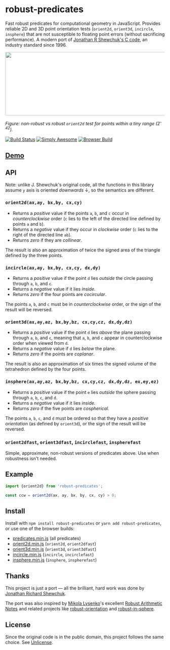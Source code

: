# robust-predicates

Fast robust predicates for computational geometry in JavaScript. Provides reliable 2D and 3D point orientation tests (`orient2d`, `orient3d`, `incircle`, `insphere`) that are not susceptible to floating point errors (without sacrificing performance). A modern port of [Jonathan R Shewchuk's C code](https://www.cs.cmu.edu/~quake/robust.html), an industry standard since 1996.

<a href="https://observablehq.com/@mourner/non-robust-arithmetic-as-art"><img width="600" height="200" src="predicates.png" /></a>

_Figure: non-robust vs robust `orient2d` test for points within a tiny range (2<sup>-42</sup>)._

[![Build Status](https://github.com/mourner/robust-predicates/workflows/Node/badge.svg?branch=master)](https://github.com/mourner/robust-predicates/actions)
[![Simply Awesome](https://img.shields.io/badge/simply-awesome-brightgreen.svg)](https://github.com/mourner/projects)
[![Browser Build](https://badgen.net/bundlephobia/minzip/robust-predicates)](https://unpkg.com/robust-predicates)

## [Demo](https://observablehq.com/@mourner/non-robust-arithmetic-as-art)

## API

Note: unlike J. Shewchuk's original code, all the functions in this library assume `y` axis is oriented _downwards_ &darr;, so the semantics are different.

### `orient2d(ax,ay, bx,by, cx,cy)`

- Returns a *positive* value if the points `a`, `b`, and `c` occur in _counterclockwise_ order (`c` lies to the left of the directed line defined by points `a` and `b`).
- Returns a *negative* value if they occur in _clockwise_ order (`c` lies to the right of the directed line `ab`).
- Returns *zero* if they are _collinear_.

The result is also an approximation of twice the signed area of the triangle defined by the three points.

### `incircle(ax,ay, bx,by, cx,cy, dx,dy)`

- Returns a _positive_ value if the point `d` lies _outside_ the circle passing through `a`, `b`, and `c`.
- Returns a _negative_ value if it lies _inside_.
- Returns _zero_ if the four points are _cocircular_.

The points `a`, `b`, and `c` must be in _counterclockwise_ order, or the sign of the result will be reversed.

### `orient3d(ax,ay,az, bx,by,bz, cx,cy,cz, dx,dy,dz)`

- Returns a _positive_ value if the point `d` lies _above_ the plane passing through `a`, `b`, and `c`, meaning that `a`, `b`, and `c` appear in counterclockwise order when viewed from `d`.
- Returns a _negative_ value if `d` lies _below_ the plane.
- Returns _zero_ if the points are _coplanar_.

The result is also an approximation of six times the signed volume of the tetrahedron defined by the four points.

### `insphere(ax,ay,az, bx,by,bz, cx,cy,cz, dx,dy,dz, ex,ey,ez)`

- Returns a _positive_ value if the point `e` lies _outside_ the sphere passing through `a`, `b`, `c`, and `d`.
- Returns a _negative_ value if it lies _inside_.
- Returns _zero_ if the five points are _cospherical_.

The points `a`, `b`, `c`, and `d` must be ordered so that they have a _positive orientation_
(as defined by `orient3d`), or the sign of the result will be reversed.

### `orient2dfast`, `orient3dfast`, `incirclefast`, `inspherefast`

Simple, approximate, non-robust versions of predicates above. Use when robustness isn't needed.

## Example

```js
import {orient2d} from 'robust-predicates';

const ccw = orient2d(ax, ay, bx, by, cx, cy) > 0;
````

## Install

Install with `npm install robust-predicates` or `yarn add robust-predicates`, or use one of the browser builds:

- [predicates.min.js](https://unpkg.com/robust-predicates/umd/predicates.min.js) (all predicates)
- [orient2d.min.js](https://unpkg.com/robust-predicates/umd/orient2d.min.js) (`orient2d`, `orient2dfast`)
- [orient3d.min.js](https://unpkg.com/robust-predicates/umd/orient3d.min.js) (`orient3d`, `orient3dfast`)
- [incircle.min.js](https://unpkg.com/robust-predicates/umd/incircle.min.js) (`incircle`, `incirclefast`)
- [insphere.min.js](https://unpkg.com/robust-predicates/umd/insphere.min.js) (`insphere`, `inspherefast`)

## Thanks

This project is just a port — all the brilliant, hard work was done by [Jonathan Richard Shewchuk](https://people.eecs.berkeley.edu/~jrs/).

The port was also inspired by [Mikola Lysenko](https://twitter.com/MikolaLysenko)'s excellent [Robust Arithmetic Notes](https://github.com/mikolalysenko/robust-arithmetic-notes) and related projects like [robust-orientation](https://github.com/mikolalysenko/robust-orientation) and [robust-in-sphere](https://github.com/mikolalysenko/robust-in-sphere).

## License

Since the original code is in the public domain, this project follows the same choice. See [Unlicense](https://unlicense.org).
